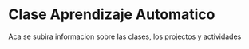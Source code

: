 # Clase Aprendizaje Automatico
Aca se subira informacion sobre las clases, los projectos y actividades
